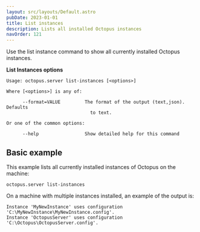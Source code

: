 ```yaml
---
layout: src/layouts/Default.astro
pubDate: 2023-01-01
title: List instances
description: Lists all installed Octopus instances
navOrder: 121
---
```


Use the list instance command to show all currently installed Octopus instances.

**List Instances options**

```text
Usage: octopus.server list-instances [<options>]

Where [<options>] is any of:

      --format=VALUE         The format of the output (text,json). Defaults
                               to text.

Or one of the common options:

      --help                 Show detailed help for this command
```

## Basic example

This example lists all currently installed instances of Octopus on the machine:

```text
octopus.server list-instances
```

On a machine with multiple instances installed, an example of the output is:

```text
Instance 'MyNewInstance' uses configuration 'C:\MyNewInstance\MyNewInstance.config'.
Instance 'OctopusServer' uses configuration 'C:\Octopus\OctopusServer.config'.
```
